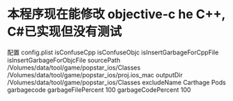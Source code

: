 # 本程序现在能修改 objective-c he C++, C#已实现但没有测试
配置 config.plist
<dict>
	<!--是否混淆 CPP 文件-->
	<key>isConfuseCpp</key>
	<true/>
	<!--是否混淆 OC 文件-->
	<key>isConfuseObjc</key>
	<true/>
	<!--是增加CPP垃圾文件-->
	<key>isInsertGarbageForCppFile</key>
	<true/>
	<!--是增加OC垃圾文件-->
	<key>isInsertGarbageForObjcFile</key>
	<true/>
	<!--源代码位置-->
	<key>sourcePath</key>
	<array>
		<string>/Volumes/data/tool/game/popstar_ios/Classes</string>
		<string>/Volumes/data/tool/game/popstar_ios/proj.ios_mac</string>
	</array>
	<!--文件输出路径-->
	<key>outputDir</key>
	<string>/Volumes/data/tool/game/popstar_ios/Classes</string>
	<!--排除文件，可以是目录名和文件名-->
	<key>excludeName</key>
	<array>
		<string>Carthage</string>
		<string>Pods</string>
		<string>garbagecode</string>
	</array>
	<!--生成垃圾文件的比例，假如现在有200个文件，如果比例设置为70，那么就会生成140个新文件 -->
	<key>garbageFilePercent</key>
	<integer>100</integer>
	<!--生成垃圾代码的比例，垃圾文件是在{后面插入，如果一个文件有100个{}块，比例设置为70，那么只有70个{}里会生成垃圾文件-->
	<key>garbageCodePercent</key>
	<integer>100</integer>
</dict>
</plist>


